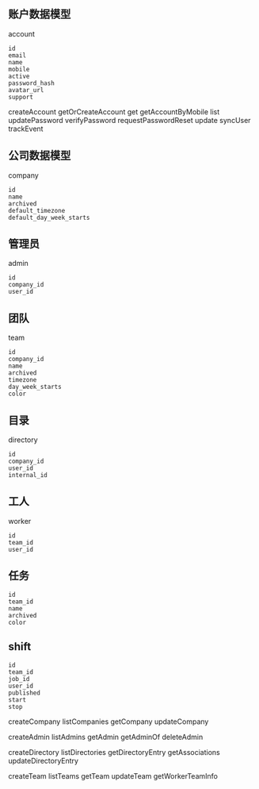 ## 账户数据模型
account
```
id
email
name
mobile
active
password_hash
avatar_url
support
```

createAccount
getOrCreateAccount
get
getAccountByMobile
list
updatePassword
verifyPassword
requestPasswordReset
update
syncUser
trackEvent

## 公司数据模型
company
```
id
name
archived
default_timezone
default_day_week_starts
```

## 管理员
admin
```
id
company_id
user_id
```

## 团队
team
```
id
company_id
name
archived
timezone
day_week_starts
color
```

## 目录
directory
```
id
company_id
user_id
internal_id
```

## 工人
worker
```
id
team_id
user_id
```

## 任务
```
id
team_id
name
archived
color
```

## shift
```
id
team_id
job_id
user_id
published
start
stop
```


createCompany
listCompanies
getCompany
updateCompany

createAdmin
listAdmins
getAdmin
getAdminOf
deleteAdmin

createDirectory
listDirectories
getDirectoryEntry
getAssociations
updateDirectoryEntry

createTeam
listTeams
getTeam
updateTeam
getWorkerTeamInfo



